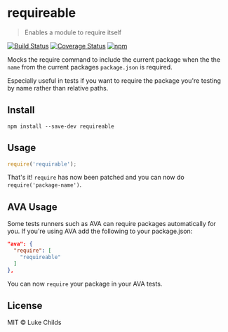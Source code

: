 # requireable

> Enables a module to require itself

[![Build Status](https://travis-ci.org/lukechilds/requireable.svg?branch=master)](https://travis-ci.org/lukechilds/requireable)
[![Coverage Status](https://coveralls.io/repos/github/lukechilds/requireable/badge.svg?branch=master)](https://coveralls.io/github/lukechilds/requireable?branch=master)
[![npm](https://img.shields.io/npm/v/requireable.svg)](https://www.npmjs.com/package/requireable)

Mocks the require command to include the current package when the the `name` from the current packages `package.json` is required.

Especially useful in tests if you want to require the package you're testing by name rather than relative paths.

## Install

```shell
npm install --save-dev requireable
```

## Usage

```js
require('requirable');
```

That's it! `require` has now been patched and you can now do `require('package-name')`.

## AVA Usage

Some tests runners such as AVA can require packages automatically for you. If you're using AVA add the following to your package.json:

```json
"ava": {
  "require": [
    "requireable"
  ]
},
 ```

 You can now `require` your package in your AVA tests.

## License

MIT © Luke Childs
